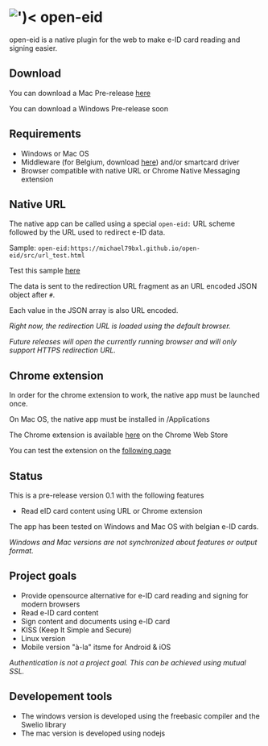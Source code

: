 # ![')&lt;](https://github.com/michael79bxl/open-eid/raw/master/src/chrome/icon48.png "Logo") open-eid

open-eid is a native plugin for the web to make e-ID card reading and signing easier.

## Download

You can download a Mac Pre-release
[here](https://github.com/michael79bxl/open-eid/raw/master/release/Open-eID.dmg)

You can download a Windows Pre-release soon

## Requirements

- Windows or Mac OS
- Middleware (for Belgium, download [here](https://eid.belgium.be/)) and/or smartcard driver
- Browser compatible with native URL or Chrome Native Messaging extension

## Native URL

The native app can be called using a special `open-eid:` URL scheme followed by the URL used to redirect e-ID data.

Sample: `open-eid:https://michael79bxl.github.io/open-eid/src/url_test.html`

Test this sample [here](open-eid:https://michael79bxl.github.io/open-eid/src/url_test.html)

The data is sent to the redirection URL fragment as an URL encoded JSON object after `#`.

Each value in the JSON array is also URL encoded.

*Right now, the redirection URL is loaded using the default browser.*

*Future releases will open the currently running browser and will only support HTTPS redirection URL.*

## Chrome extension

In order for the chrome extension to work, the native app must be launched once.

On Mac OS, the native app must be installed in /Applications

The Chrome extension is available
[here](https://chrome.google.com/webstore/detail/open-eid/cgdhcnihnfegipidedmkijjkbphakcjo)
on the Chrome Web Store

You can test the extension on the 
[following page](https://michael79bxl.github.io/open-eid/src/chrome_test.html)

## Status

This is a pre-release version 0.1 with the following features

- Read eID card content using URL or Chrome extension

The app has been tested on Windows and Mac OS with belgian e-ID cards.

*Windows and Mac versions are not synchronized about features or output format.*

## Project goals

- Provide opensource alternative for e-ID card reading and signing for modern browsers
- Read e-ID card content
- Sign content and documents using e-ID card
- KISS (Keep It Simple and Secure)
- Linux version
- Mobile version "à-la" itsme for Android & iOS

*Authentication is not a project goal. This can be achieved using mutual SSL.*

## Developement tools

- The windows version is developed using the freebasic compiler and the Swelio library
- The mac version is developed using nodejs